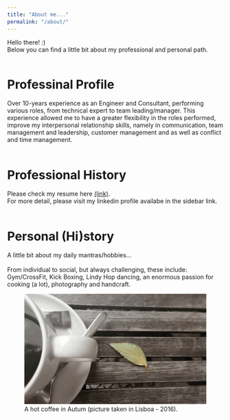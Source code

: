 ```yaml
---
title: "About me..."
permalink: "/about/"
---
```

Hello there! :) <br>
Below you can find a little bit about my professional and personal path.
<br><br>
# Professinal Profile
Over 10-years experience as an Engineer and Consultant, performing various roles, from technical expert to team leading/manager.
This experience allowed me to have a greater flexibility in the roles performed, improve my interpersonal relationship skills, namely in communication, team management and leadership, customer management and as well as conflict and time management.
<br><br>
# Professional History
Please check my resume here [(link)](/images/CV_Luís_Sá.pdf).<br>
For more detail, please visit my linkedin profile availabe in the sidebar link.
<br><br>
# Personal (Hi)story
A little bit about my daily mantras/hobbies...
<br><br>
From individual to social, but always challenging, these include: Gym/CrossFit, Kick Boxing, Lindy Hop dancing, an enormous passion for cooking (a lot), photography and handcraft.

<figure>
	<img src="/images/coffee.jpg">
	<figcaption> A hot coffee in Autum (picture taken in Lisboa - 2016).</figcaption>
</figure>

